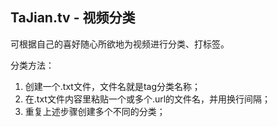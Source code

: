 
## TaJian.tv - 视频分类

可根据自己的喜好随心所欲地为视频进行分类、打标签。

分类方法：

1. 创建一个.txt文件，文件名就是tag分类名称；
2. 在.txt文件内容里粘贴一个或多个.url的文件名，并用换行间隔；
3. 重复上述步骤创建多个不同的分类；

